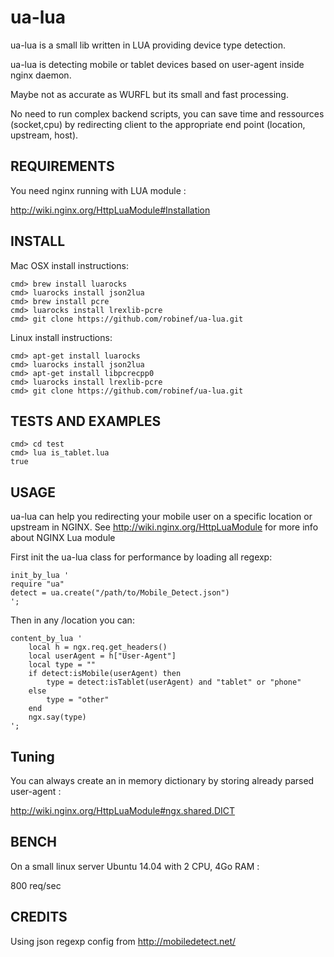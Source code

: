 ua-lua
======

ua-lua is a small lib written in LUA providing device type detection.

ua-lua is detecting mobile or tablet devices based on user-agent inside nginx daemon.

Maybe not as accurate as WURFL but its small and fast processing.

No need to run complex backend scripts, you can save time and ressources (socket,cpu) by redirecting client to the appropriate end point (location, upstream, host).

## REQUIREMENTS

You need nginx running with LUA module :

http://wiki.nginx.org/HttpLuaModule#Installation

## INSTALL

Mac OSX install instructions:

```
cmd> brew install luarocks
cmd> luarocks install json2lua
cmd> brew install pcre
cmd> luarocks install lrexlib-pcre
cmd> git clone https://github.com/robinef/ua-lua.git
```

Linux install instructions:

```
cmd> apt-get install luarocks
cmd> luarocks install json2lua
cmd> apt-get install libpcrecpp0
cmd> luarocks install lrexlib-pcre
cmd> git clone https://github.com/robinef/ua-lua.git
```

## TESTS AND EXAMPLES

```
cmd> cd test
cmd> lua is_tablet.lua
true
```

## USAGE

ua-lua can help you redirecting your mobile user on a specific location or upstream in NGINX.
See http://wiki.nginx.org/HttpLuaModule for more info about NGINX Lua module

First init the ua-lua class for performance by loading all regexp:
```
init_by_lua '
require "ua"
detect = ua.create("/path/to/Mobile_Detect.json")
';
```

Then in any /location you can:
```
content_by_lua '
	local h = ngx.req.get_headers()
	local userAgent = h["User-Agent"]
	local type = ""
	if detect:isMobile(userAgent) then
		type = detect:isTablet(userAgent) and "tablet" or "phone"
	else
		type = "other"
	end
	ngx.say(type)
';
```

## Tuning

You can always create an in memory dictionary by storing already parsed user-agent :

http://wiki.nginx.org/HttpLuaModule#ngx.shared.DICT

## BENCH

On a small linux server Ubuntu 14.04 with 2 CPU, 4Go RAM :

800 req/sec

## CREDITS

Using json regexp config from http://mobiledetect.net/
